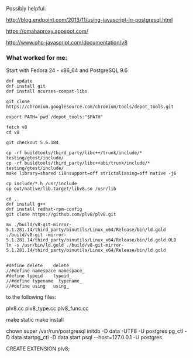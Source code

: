 Possibly helpful:

http://blog.endpoint.com/2013/11/using-javascript-in-postgresql.html

https://omahaproxy.appspot.com/

http://www.php-javascript.com/documentation/v8

### What worked for me:
Start with Fedora 24 - x86_64 and PostgreSQL 9.6

    dnf update
    dnf install git
    dnf install ncurses-compat-libs

    git clone https://chromium.googlesource.com/chromium/tools/depot_tools.git 

    export PATH=`pwd`/depot_tools:"$PATH"

    fetch v8
    cd v8

    git checkout 5.6.184

    cp -rf buildtools/third_party/libc++/trunk/include/* testing/gtest/include/
    cp -rf buildtools/third_party/libc++abi/trunk/include/* testing/gtest/include/
    make library=shared i18nsupport=off strictaliasing=off native -j6

    cp include/*.h /usr/include
    cp out/native/lib.target/libv8.so /usr/lib

    cd ..
    dnf install g++
    dnf install redhat-rpm-config
    git clone https://github.com/plv8/plv8.git

    mv ./build/v8-git-mirror-5.1.281.14/third_party/binutils/Linux_x64/Release/bin/ld.gold ./build/v8-git -mirror-5.1.281.14/third_party/binutils/Linux_x64/Release/bin/ld.gold.OLD
    ln -s /usr/bin/ld.gold ./build/v8-git-mirror-5.1.281.14/third_party/binutils/Linux_x64/Release/bin/ld.gold


    #define delete    delete_
    //#define namespace namespace_
    #define typeid    typeid_
    //#define typename  typename_
    //#define using   using_

to the following files:

plv8.cc
plv8_type.cc
plv8_func.cc

make static
make install

chown super /var/run/postgresql
initdb -D data -UTF8 -U postgres
pg_ctl -D data startpg_ctl -D data start
psql --host=127.0.0.1 -U postgres

CREATE EXTENSION plv8;









